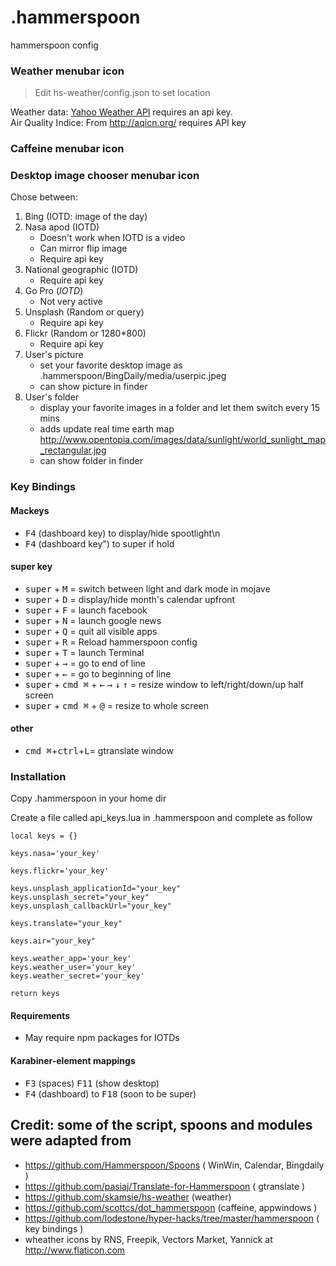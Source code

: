 # .hammerspoon
hammerspoon config

### Weather menubar icon 

> Edit hs-weather/config.json to set location

Weather data: [Yahoo Weather API](https://developer.yahoo.com/weather/) requires an api key.  
Air Quality Indice: From http://aqicn.org/ requires API key

### Caffeine menubar icon 

### Desktop image chooser menubar icon
Chose between:

1. Bing (IOTD: image of the day)
2. Nasa apod (IOTD)
    - Doesn't work when IOTD is a video
    - Can mirror flip image
    - Require api key
3. National geographic (IOTD)
    - Require api key
4. Go Pro (*IOTD*) 
    - Not very active
5. Unsplash (Random or query)
    - Require api key
6. Flickr (Random or 1280*800)
    - Require api key
7. User's picture
    - set your favorite desktop image as .hammerspoon/BingDaily/media/userpic.jpeg
    - can show picture in finder
8. User's folder
    - display your favorite images in a folder and let them switch every 15 mins 
    - adds update real time earth map http://www.opentopia.com/images/data/sunlight/world_sunlight_map_rectangular.jpg
    - can show folder in finder

### Key Bindings

 #### Mackeys

- <kbd>F4</kbd> (dashboard key) to display/hide spootlight\n
- <kbd>F4</kbd> (dashboard key") to super if hold


 #### super key

- <kbd>super</kbd> + <kbd>M</kbd> = switch between light and dark mode in mojave
- <kbd>super</kbd> + <kbd>D</kbd> = display/hide month's calendar upfront
- <kbd>super</kbd> + <kbd>F</kbd> = launch facebook
- <kbd>super</kbd> + <kbd>N</kbd> = launch google news
- <kbd>super</kbd> + <kbd>Q</kbd> = quit all visible apps
- <kbd>super</kbd> + <kbd>R</kbd> = Reload hammerspoon config
- <kbd>super</kbd> + <kbd>T</kbd> = launch Terminal
- <kbd>super</kbd> + <kbd>→</kbd> = go to end of line
- <kbd>super</kbd> + <kbd>←</kbd> = go to beginning of line
- <kbd>super</kbd> + <kbd>cmd ⌘</kbd> + <kbd>←</kbd> <kbd>→</kbd> <kbd>↓</kbd> <kbd>↑</kbd> = resize window to left/right/down/up half screen
- <kbd>super</kbd> + <kbd>cmd ⌘</kbd> + <kbd>@</kbd> = resize to whole screen

 #### other
 
- <kbd>cmd ⌘</kbd>+<kbd>ctrl</kbd>+<kbd>L</kbd>= gtranslate window 

### Installation

Copy .hammerspoon in your home dir

Create a file called api_keys.lua in .hammerspoon and complete as follow
```
local keys = {}

keys.nasa='your_key'

keys.flickr='your_key'

keys.unsplash_applicationId="your_key"
keys.unsplash_secret="your_key"
keys.unsplash_callbackUrl="your_key"

keys.translate="your_key"

keys.air="your_key"

keys.weather_app='your_key'
keys.weather_user='your_key'
keys.weather_secret='your_key'

return keys
```
 #### Requirements
- May require npm packages for IOTDs 
 
 #### Karabiner-element mappings 

- <kbd>F3</kbd> (spaces) <kbd>F11</kbd> (show desktop)
- <kbd>F4</kbd> (dashboard) to <kbd>F18</kbd> (soon to be super)

## Credit: some of the script, spoons and modules were adapted from

- https://github.com/Hammerspoon/Spoons ( WinWin, Calendar, Bingdaily )
- https://github.com/pasiaj/Translate-for-Hammerspoon ( gtranslate )
- https://github.com/skamsie/hs-weather (weather)
- https://github.com/scottcs/dot_hammerspoon (caffeine, appwindows )
- https://github.com/lodestone/hyper-hacks/tree/master/hammerspoon ( key bindings )
- wheather icons by RNS, Freepik, Vectors Market, Yannick at http://www.flaticon.com
